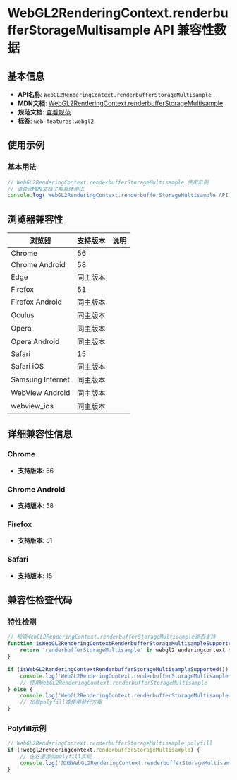 # WebGL2RenderingContext.renderbufferStorageMultisample API 兼容性数据

## 基本信息

- **API名称**: `WebGL2RenderingContext.renderbufferStorageMultisample`
- **MDN文档**: [WebGL2RenderingContext.renderbufferStorageMultisample](https://developer.mozilla.org/docs/Web/API/WebGL2RenderingContext/renderbufferStorageMultisample)
- **规范文档**: [查看规范](https://registry.khronos.org/webgl/specs/latest/2.0/#3.7.5)
- **标签**: `web-features:webgl2`

## 使用示例

### 基本用法

```javascript
// WebGL2RenderingContext.renderbufferStorageMultisample 使用示例
// 请查阅MDN文档了解具体用法
console.log('WebGL2RenderingContext.renderbufferStorageMultisample API');
```

## 浏览器兼容性

| 浏览器 | 支持版本 | 说明 |
|--------|----------|------|
| Chrome | 56 |  |
| Chrome Android | 58 |  |
| Edge | 同主版本 |  |
| Firefox | 51 |  |
| Firefox Android | 同主版本 |  |
| Oculus | 同主版本 |  |
| Opera | 同主版本 |  |
| Opera Android | 同主版本 |  |
| Safari | 15 |  |
| Safari iOS | 同主版本 |  |
| Samsung Internet | 同主版本 |  |
| WebView Android | 同主版本 |  |
| webview_ios | 同主版本 |  |

## 详细兼容性信息

### Chrome

- **支持版本**: 56

### Chrome Android

- **支持版本**: 58

### Firefox

- **支持版本**: 51

### Safari

- **支持版本**: 15

## 兼容性检查代码

### 特性检测

```javascript
// 检查WebGL2RenderingContext.renderbufferStorageMultisample是否支持
function isWebGL2RenderingContextRenderbufferStorageMultisampleSupported() {
    return 'renderbufferStorageMultisample' in webgl2renderingcontext && typeof webgl2renderingcontext.renderbufferStorageMultisample === 'function';
}

if (isWebGL2RenderingContextRenderbufferStorageMultisampleSupported()) {
    console.log('WebGL2RenderingContext.renderbufferStorageMultisample 支持');
    // 使用WebGL2RenderingContext.renderbufferStorageMultisample
} else {
    console.log('WebGL2RenderingContext.renderbufferStorageMultisample 不支持，需要polyfill');
    // 加载polyfill或使用替代方案
}
```

### Polyfill示例

```javascript
// WebGL2RenderingContext.renderbufferStorageMultisample polyfill
if (!webgl2renderingcontext.renderbufferStorageMultisample) {
    // 在这里添加polyfill实现
    console.log('加载WebGL2RenderingContext.renderbufferStorageMultisample polyfill');
}
```

